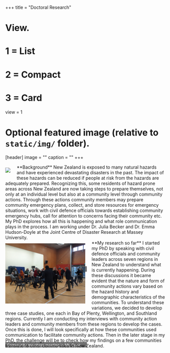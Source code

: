 +++
title = "Doctoral Research"

# View.
#   1 = List
#   2 = Compact
#   3 = Card
view = 1

# Optional featured image (relative to `static/img/` folder).
[header]
image = ""
caption = ""
+++
<div style="position: relative; width: 50%;">
    <img style="float:left; margin-right: 20px;margin-top: 10px;margin-bottom: 10px;" src="20220821_160747.jpg">
    <div style="position: absolute; left: 0px; width: 100%; top: 320px; background: black; padding-left: 5px; opacity: .55; ">
        <span style="color: white; font-size: smaller;">Community Emergency Hub</span>
    </div>
</div>
**Background**  
New Zealand is exposed to many natural hazards and have experienced devastating disasters in the past. The impact of these hazards can be reduced if people at risk from the hazards are adequately prepared. Recognizing this, some residents of hazard prone areas across New Zealand are now taking steps to prepare themselves, not only at an individual level but also at a community level through community actions. Through these actions community members may prepare community emergency plans, collect, and store resources for emergency situations, work with civil defence officials towards establishing community emergency hubs, call for attention to concerns facing their community etc. My PhD explores how all this is happening and what role communication plays in the process. I am working under Dr. Julia Becker and Dr. Emma Hudson-Doyle at the Joint Centre of Disaster Research at Massey University.

<div style="position: relative; width: 50%;">
    <img style="float:left; margin-right: 20px;margin-top: 10px;margin-bottom: 10px;" src="20220821_172936.jpg">
    <div style="position: absolute; left: 0px; width: 100%; top: 320px; background: black; padding-left: 5px; opacity: .55; ">
        <span style="color: white; font-size: smaller;">Community members meeting in Mt. Cook</span>
    </div>
</div>
**My research so far**  
I started my PhD by speaking with civil defence officials and community leaders across seven regions in New Zealand to understand what is currently happening. During these discussions it became evident that the nature and form of community actions vary based on the hazard history and demographic characteristics of the communities. To understand these variations, we decided to develop three case studies, one each in Bay of Plenty, Wellington, and Southland regions. Currently I am conducting my interviews with community action leaders and community members from these regions to develop the cases. Once this is done, I will look specifically at how these communities used communication to facilitate community actions. Then in the later stage in my PhD, the challenge will be to check how my findings on a few communities translate to other communities in New Zealand.